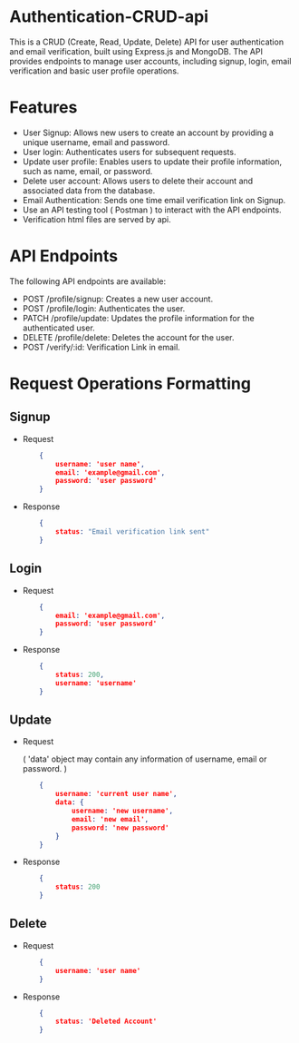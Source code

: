 # Authentication-CRUD-api

<p>This is a CRUD (Create, Read, Update, Delete) API for user authentication and email verification, built using Express.js and MongoDB. The API provides endpoints to manage user accounts, including signup, login, email verification and basic user profile operations.</p>

<h1>Features</h1>
<ul>
    <li>User Signup: Allows new users to create an account by providing a unique username, email and password.</li>
    <li>User login: Authenticates users for subsequent requests.</li>
    <li>Update user profile: Enables users to update their profile information, such as name, email, or password.</li>
    <li>Delete user account: Allows users to delete their account and associated data from the database.</li>
    <li>Email Authentication: Sends one time email verification link on Signup.</li>
    <li>Use an API testing tool ( Postman ) to interact with the API endpoints.</li>
    <li>Verification html files are served by api.</li>
</ul>

<h1>API Endpoints</h1>
<p>The following API endpoints are available:</p>
<ul>
    <li>POST /profile/signup: Creates a new user account.</li>
    <li>POST /profile/login: Authenticates the user.</li>
    <li>PATCH /profile/update: Updates the profile information for the authenticated user.</li>
    <li>DELETE /profile/delete: Deletes the account for the user.</li>
    <li>POST /verify/:id: Verification Link in email.</li>
</ul>

<h1>Request Operations Formatting</h1>

## Signup
<ul>

<li>Request</li>

```json
    {
        username: 'user name',
        email: 'example@gmail.com',
        password: 'user password'
    }
```

<li>Response</li>

```json
    {
        status: "Email verification link sent"
    }
```
</ul>

## Login
<ul>

<li>Request</li>

```json
    {
        email: 'example@gmail.com',
        password: 'user password'
    }
```

<li>Response</li>

```json
    {
        status: 200,
        username: 'username'
    }
```

</ul>

## Update
<ul>

<li>Request</li>

<p>( 'data' object may contain any information of username, email or password. )</p>

```json
    {
        username: 'current user name',
        data: {
            username: 'new username',
            email: 'new email',
            password: 'new password'
        }
    }
```

<li>Response</li>

```json
    {
        status: 200
    }
```

</ul>

## Delete
<ul>

<li>Request</li>

```json
    {
        username: 'user name'
    }
```

<li>Response</li>

```json
    {
        status: 'Deleted Account'
    }
```

</ul>